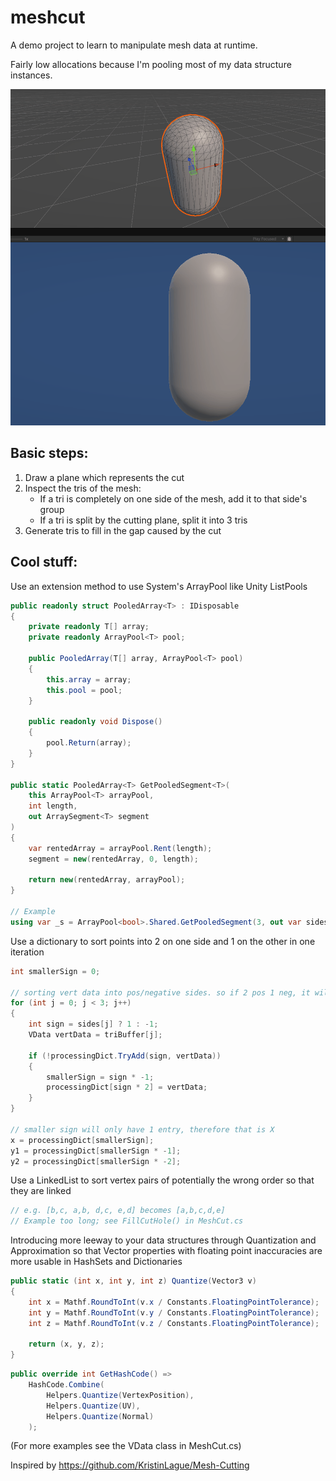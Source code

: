 # meshcut

A demo project to learn to manipulate mesh data at runtime.

Fairly low allocations because I'm pooling most of my data structure instances.

![cutExample](cutExample.gif)

## Basic steps:

1. Draw a plane which represents the cut
2. Inspect the tris of the mesh:
   - If a tri is completely on one side of the mesh, add it to that side's group
   - If a tri is split by the cutting plane, split it into 3 tris
3. Generate tris to fill in the gap caused by the cut

## Cool stuff:

Use an extension method to use System's ArrayPool like Unity ListPools

```cs
public readonly struct PooledArray<T> : IDisposable
{
    private readonly T[] array;
    private readonly ArrayPool<T> pool;

    public PooledArray(T[] array, ArrayPool<T> pool)
    {
        this.array = array;
        this.pool = pool;
    }

    public readonly void Dispose()
    {
        pool.Return(array);
    }
}

public static PooledArray<T> GetPooledSegment<T>(
    this ArrayPool<T> arrayPool,
    int length,
    out ArraySegment<T> segment
)
{
    var rentedArray = arrayPool.Rent(length);
    segment = new(rentedArray, 0, length);

    return new(rentedArray, arrayPool);
}

// Example
using var _s = ArrayPool<bool>.Shared.GetPooledSegment(3, out var sides);
```

Use a dictionary to sort points into 2 on one side and 1 on the other in one iteration

```cs
int smallerSign = 0;

// sorting vert data into pos/negative sides. so if 2 pos 1 neg, it will look like {-1: x, 1: y1, 2: y2}
for (int j = 0; j < 3; j++)
{
    int sign = sides[j] ? 1 : -1;
    VData vertData = triBuffer[j];

    if (!processingDict.TryAdd(sign, vertData))
    {
        smallerSign = sign * -1;
        processingDict[sign * 2] = vertData;
    }
}

// smaller sign will only have 1 entry, therefore that is X
x = processingDict[smallerSign];
y1 = processingDict[smallerSign * -1];
y2 = processingDict[smallerSign * -2];
```

Use a LinkedList to sort vertex pairs of potentially the wrong order so that they are linked

```cs
// e.g. [b,c, a,b, d,c, e,d] becomes [a,b,c,d,e]
// Example too long; see FillCutHole() in MeshCut.cs
```

Introducing more leeway to your data structures through Quantization and Approximation so that Vector properties with floating point inaccuracies are more usable in HashSets and Dictionaries

```cs
public static (int x, int y, int z) Quantize(Vector3 v)
{
    int x = Mathf.RoundToInt(v.x / Constants.FloatingPointTolerance);
    int y = Mathf.RoundToInt(v.y / Constants.FloatingPointTolerance);
    int z = Mathf.RoundToInt(v.z / Constants.FloatingPointTolerance);

    return (x, y, z);
}
```

```cs
public override int GetHashCode() =>
    HashCode.Combine(
        Helpers.Quantize(VertexPosition),
        Helpers.Quantize(UV),
        Helpers.Quantize(Normal)
    );
```

(For more examples see the VData class in MeshCut.cs)







Inspired by https://github.com/KristinLague/Mesh-Cutting